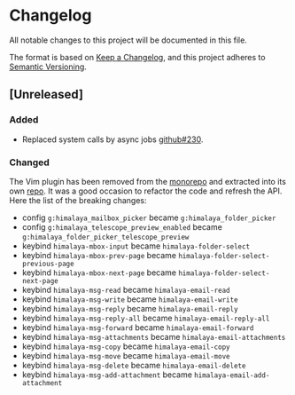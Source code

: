 # Changelog

All notable changes to this project will be documented in this file.

The format is based on [Keep a Changelog](https://keepachangelog.com/en/1.0.0/),
and this project adheres to [Semantic Versioning](https://semver.org/spec/v2.0.0.html).

## [Unreleased]

### Added

- Replaced system calls by async jobs [github#230].

### Changed

The Vim plugin has been removed from the
[monorepo](https://github.com/soywod/himalaya) and extracted into its
own [repo](https://git.sr.ht/~soywod/himalaya-vim). It was a good
occasion to refactor the code and refresh the API. Here the list of
the breaking changes:

- config `g:himalaya_mailbox_picker` became `g:himalaya_folder_picker`
- config `g:himalaya_telescope_preview_enabled` became `g:himalaya_folder_picker_telescope_preview`
- keybind `himalaya-mbox-input` became `himalaya-folder-select`
- keybind `himalaya-mbox-prev-page` became `himalaya-folder-select-previous-page`
- keybind `himalaya-mbox-next-page` became `himalaya-folder-select-next-page`
- keybind `himalaya-msg-read` became `himalaya-email-read`
- keybind `himalaya-msg-write` became `himalaya-email-write`
- keybind `himalaya-msg-reply` became `himalaya-email-reply`
- keybind `himalaya-msg-reply-all` became `himalaya-email-reply-all`
- keybind `himalaya-msg-forward` became `himalaya-email-forward`
- keybind `himalaya-msg-attachments` became `himalaya-email-attachments`
- keybind `himalaya-msg-copy` became `himalaya-email-copy`
- keybind `himalaya-msg-move` became `himalaya-email-move`
- keybind `himalaya-msg-delete` became `himalaya-email-delete`
- keybind `himalaya-msg-add-attachment` became `himalaya-email-add-attachment`

[github#230]: https://github.com/soywod/himalaya/issues/230
